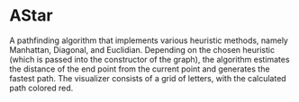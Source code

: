 # AStar

A pathfinding algorithm that implements various heuristic methods, namely Manhattan, Diagonal, and Euclidian. Depending on the chosen heuristic (which is passed into the constructor of the graph), the algorithm estimates the distance of the end point from the current point and generates the fastest path.
The visualizer consists of a grid of letters, with the calculated path colored red.

